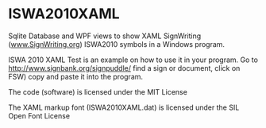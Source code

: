 ISWA2010XAML
============

Sqlite Database and WPF views to show XAML SignWriting (www.SignWriting.org) ISWA2010 symbols in a Windows program.


ISWA 2010 XAML Test  is an example on how to use it in your program.  Go to http://www.signbank.org/signpuddle/ find a sign or document, click on FSW)  copy and paste it into the program.

The code (software) is licensed under the MIT License

The XAML markup font (ISWA2010XAML.dat) is licensed under the SIL Open Font License